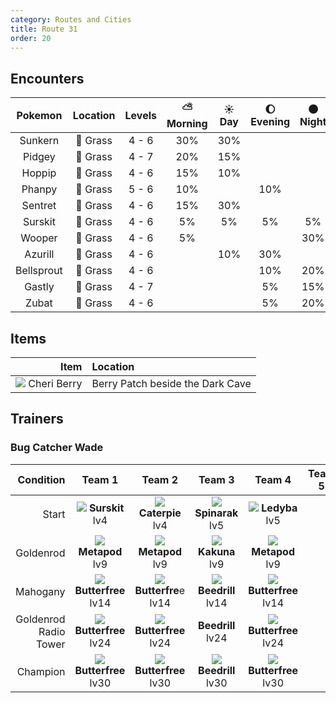 ```yaml
---
category: Routes and Cities
title: Route 31
order: 20
---
```

## Encounters

| Pokemon | Location | Levels | ⛅ Morning | ☀️ Day | 🌔 Evening | 🌑 Night |
|:---:|:---:|:---:|:---:|:---:|:---:|:---:|
| Sunkern | 🌱 Grass | 4 - 6 | 30% | 30% |  |  |
| Pidgey | 🌱 Grass | 4 - 7 | 20% | 15% |  |  |
| Hoppip | 🌱 Grass | 4 - 6 | 15% | 10% |  |  |
| Phanpy | 🌱 Grass | 5 - 6 | 10% |  | 10% |  |
| Sentret | 🌱 Grass | 4 - 6 | 15% | 30% |  |  |
| Surskit | 🌱 Grass | 4 - 6 | 5% | 5% | 5% | 5% |
| Wooper | 🌱 Grass | 4 - 6 | 5% |  |  | 30% |
| Azurill | 🌱 Grass | 4 - 6 |  | 10% | 30% |  |
| Bellsprout | 🌱 Grass | 4 - 6 |  |  | 10% | 20% |
| Gastly | 🌱 Grass | 4 - 7 |  |  | 5% | 15% |
| Zubat | 🌱 Grass | 4 - 6 |  |  | 5% | 20% |

## Items

| Item | Location |
|---:|:---|
| ![](https://archives.bulbagarden.net/media/upload/thumb/0/08/Bag_Cheri_Berry_SV_Sprite.png/24px-Bag_Cheri_Berry_SV_Sprite.png) Cheri Berry | Berry Patch beside the Dark Cave |

## Trainers
### Bug Catcher Wade

| Condition | Team 1 | Team 2 | Team 3 | Team 4 | Team 5 | Team 6 |
|---:|:---:|:---:|:---:|:---:|:---:|:---:|
| Start | ![](https://serebii.net/pokedex-dp/icon/283.gif) **Surskit** <br /> lv4 | ![](https://serebii.net/pokedex-dp/icon/010.gif) **Caterpie** <br /> lv4 | ![](https://serebii.net/pokedex-dp/icon/167.gif) **Spinarak** <br /> lv5 | ![](https://serebii.net/pokedex-dp/icon/165.gif) **Ledyba** <br /> lv5 | | |
| Goldenrod | ![](https://serebii.net/pokedex-dp/icon/011.gif) **Metapod** <br /> lv9 | ![](https://serebii.net/pokedex-dp/icon/011.gif) **Metapod** <br /> lv9 | ![](https://serebii.net/pokedex-dp/icon/014.gif) **Kakuna** <br /> lv9 | ![](https://serebii.net/pokedex-dp/icon/011.gif) **Metapod** <br /> lv9 | | |
| Mahogany | ![](https://serebii.net/pokedex-dp/icon/012.gif) **Butterfree** <br /> lv14 | ![](https://serebii.net/pokedex-dp/icon/012.gif) **Butterfre**e <br /> lv14 | ![](https://serebii.net/pokedex-dp/icon/015.gif) **Beedrill** <br /> lv14 | ![](https://serebii.net/pokedex-dp/icon/012.gif) **Butterfree** <br /> lv14 | | |
| Goldenrod Radio Tower | ![](https://serebii.net/pokedex-dp/icon/012.gif) **Butterfree** <br /> lv24 | ![](https://serebii.net/pokedex-dp/icon/012.gif) **Butterfree** <br /> lv24 | **Beedrill** <br /> lv24 | ![](https://serebii.net/pokedex-dp/icon/012.gif) **Butterfree** <br /> lv24 | | |
| Champion | ![](https://serebii.net/pokedex-dp/icon/012.gif) **Butterfree** <br /> lv30 | ![](https://serebii.net/pokedex-dp/icon/012.gif) **Butterfree** <br /> lv30 | ![](https://serebii.net/pokedex-dp/icon/015.gif) **Beedrill** <br /> lv30 | ![](https://serebii.net/pokedex-dp/icon/012.gif) **Butterfree** <br /> lv30 | | |
